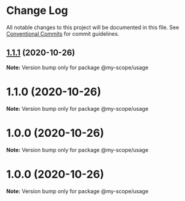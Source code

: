 # Change Log

All notable changes to this project will be documented in this file.
See [Conventional Commits](https://conventionalcommits.org) for commit guidelines.

## [1.1.1](https://github.com/anktgarg/lerna-conventional-commits-example/compare/@my-scope/usage@1.1.0...@my-scope/usage@1.1.1) (2020-10-26)

**Note:** Version bump only for package @my-scope/usage





# 1.1.0 (2020-10-26)

**Note:** Version bump only for package @my-scope/usage





# 1.0.0 (2020-10-26)

**Note:** Version bump only for package @my-scope/usage





# 1.0.0 (2020-10-26)

**Note:** Version bump only for package @my-scope/usage
